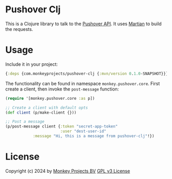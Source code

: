 # Pushover Clj

This is a Clojure library to talk to the [Pushover API](https://pushover.net/api).  It uses
[Martian](https://github.com/oliyh/martian) to build the requests.

# Usage

Include it in your project:

```clojure
{:deps {com.monkeyprojects/pushover-clj {:mvn/version 0.1.0-SNAPSHOT}}}
```

The functionality can be found in namespace `monkey.pushover.core`.  First create a client,
then invoke the `post-message` function:

```clojure
(require '[monkey.pushover.core :as p])

;; Create a client with default opts
(def client (p/make-client {}))

;; Post a message
(p/post-message client {:token "secret-app-token"
                        :user "dest-user-id"
			:message "Hi, this is a message from pushover-clj"!})
```

# License

Copyright (c) 2024 by [Monkey Projects BV](https://www.monkey-projects.be)
[GPL v3 License](LICENSE)